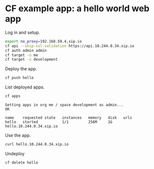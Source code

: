 # CF example app: a hello world web app

Log in and setup.

```bash
export no_proxy=192.168.50.4,xip.io
cf api --skip-ssl-validation https://api.10.244.0.34.xip.io
cf auth admin admin
cf target -o me
cf target -s development
```

Deploy the app.

```bash
cf push hello
```

List deployed apps.

```bash
cf apps
```

    Getting apps in org me / space development as admin...
    OK

    name    requested state   instances   memory   disk   urls
    hello   started           1/1         256M     1G     hello.10.244.0.34.xip.io

Use the app.

```bash
curl hello.10.244.0.34.xip.io
```

Undeploy

```bash
cf delete hello
```
